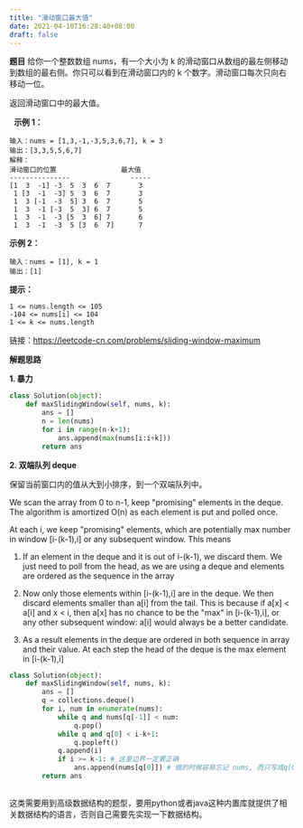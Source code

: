 ```yaml
---
title: "滑动窗口最大值"
date: 2021-04-10T16:28:40+08:00
draft: false
---
```


**题目**
给你一个整数数组 nums，有一个大小为 k 的滑动窗口从数组的最左侧移动到数组的最右侧。你只可以看到在滑动窗口内的 k 个数字。滑动窗口每次只向右移动一位。

返回滑动窗口中的最大值。

 
**示例 1：**
```
输入：nums = [1,3,-1,-3,5,3,6,7], k = 3
输出：[3,3,5,5,6,7]
解释：
滑动窗口的位置                最大值
---------------               -----
[1  3  -1] -3  5  3  6  7       3
 1 [3  -1  -3] 5  3  6  7       3
 1  3 [-1  -3  5] 3  6  7       5
 1  3  -1 [-3  5  3] 6  7       5
 1  3  -1  -3 [5  3  6] 7       6
 1  3  -1  -3  5 [3  6  7]      7
```

**示例 2：**

```
输入：nums = [1], k = 1
输出：[1]
```

**提示：**

```
1 <= nums.length <= 105
-104 <= nums[i] <= 104
1 <= k <= nums.length
```

链接：https://leetcode-cn.com/problems/sliding-window-maximum

**解题思路**

**1. 暴力**

```python
class Solution(object):
    def maxSlidingWindow(self, nums, k):
        ans = []
        n = len(nums)
        for i in range(n-k+1):
            ans.append(max(nums[i:i+k]))
        return ans
```

**2. 双端队列 deque**

保留当前窗口内的值从大到小排序，到一个双端队列中。

We scan the array from 0 to n-1, keep "promising" elements in the deque. The algorithm is amortized O(n) as each element is put and polled once.

At each i, we keep "promising" elements, which are potentially max number in window [i-(k-1),i] or any subsequent window. This means

1. If an element in the deque and it is out of i-(k-1), we discard them. We just need to poll from the head, as we are using a deque and elements are ordered as the sequence in the array

2. Now only those elements within [i-(k-1),i] are in the deque. We then discard elements smaller than a[i] from the tail. This is because if a[x] < a[i] and x < i, then a[x] has no chance to be the "max" in [i-(k-1),i], or any other subsequent window: a[i] would always be a better candidate.

3. As a result elements in the deque are ordered in both sequence in array and their value. At each step the head of the deque is the max element in [i-(k-1),i]

```python
class Solution(object):
    def maxSlidingWindow(self, nums, k):
        ans = []
        q = collections.deque()
        for i, num in enumerate(nums):
            while q and nums[q[-1]] < num:
                q.pop()
            while q and q[0] < i-k+1:
                q.popleft()
            q.append(i)
            if i >= k-1: # 这里边界一定要正确
                ans.append(nums[q[0]]) # 做的时候容易忘记 nums, 而只写成q[0]
        return ans
        
```

这类需要用到高级数据结构的题型，要用python或者java这种内置库就提供了相关数据结构的语言，否则自己需要先实现一下数据结构。